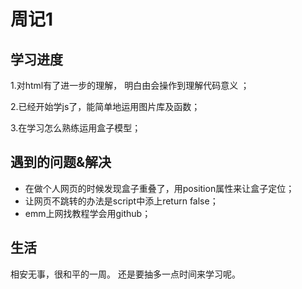 #  周记1
## 学习进度
 1.对html有了进一步的理解，
  明白由会操作到理解代码意义 ；
  
 2.已经开始学js了，能简单地运用图片库及函数；
 
 3.在学习怎么熟练运用盒子模型；
 
 ## 遇到的问题&解决
 - 在做个人网页的时候发现盒子重叠了，用position属性来让盒子定位；
 - 让网页不跳转的办法是script中添上return false；
 - emm上网找教程学会用github；
 
## 生活
  相安无事，很和平的一周。
 还是要抽多一点时间来学习呢。
 
 